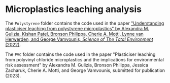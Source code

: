 # Microplastics leaching analysis

The `Polystyrene` folder contains the code used in the paper ["Understanding plasticiser leaching from polystyrene microplastics" by Alexandra M. Gulizia, Kishan Patel, Bronson Philippa, Cherie A. Motti, Lynne van Herwerden, and George Vamvounis, *Science of The Total Environment*  (2022)](https://doi.org/10.1016/j.scitotenv.2022.159099).

The `PVC` folder contains the code used in the paper "Plasticiser leaching from polyvinyl chloride microplastics and the implications for environmental risk assessment" by Alexandra M. Gulizia, Bronson Philippa, Jessica Zacharuk, Cherie A. Motti, and George Vamvounis, submitted for publication (2023).
